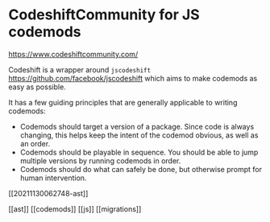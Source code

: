 # CodeshiftCommunity for JS codemods

https://www.codeshiftcommunity.com/

Codeshift is a wrapper around `jscodeshift` https://github.com/facebook/jscodeshift which aims to make codemods as easy as possible.

It has a few guiding principles that are generally applicable to writing codemods:
- Codemods should target a version of a package. Since code is always changing, this helps keep the intent of the codemod obvious, as well as an order.
- Codemods should be playable in sequence. You should be able to jump multiple versions by running codemods in order.
- Codemods should do what can safely be done, but otherwise prompt for human intervention.

[[20211130062748-ast]]

[[ast]]
[[codemods]]
[[js]]
[[migrations]]